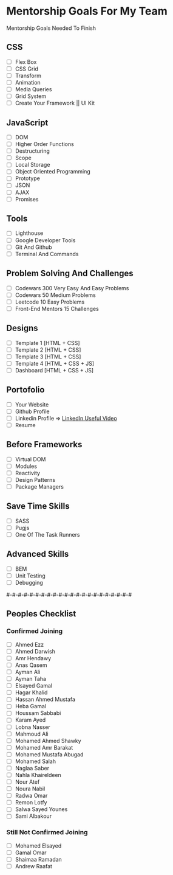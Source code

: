 # Mentorship Goals For My Team

Mentorship Goals Needed To Finish

## CSS

- [ ] Flex Box
- [ ] CSS Grid
- [ ] Transform
- [ ] Animation
- [ ] Media Queries
- [ ] Grid System
- [ ] Create Your Framework || UI Kit

## JavaScript

- [ ] DOM
- [ ] Higher Order Functions
- [ ] Destructuring
- [ ] Scope
- [ ] Local Storage
- [ ] Object Oriented Programming
- [ ] Prototype
- [ ] JSON
- [ ] AJAX
- [ ] Promises

## Tools 

- [ ] Lighthouse
- [ ] Google Developer Tools
- [ ] Git And Github
- [ ] Terminal And Commands

## Problem Solving And Challenges

- [ ] Codewars 300 Very Easy And Easy Problems
- [ ] Codewars 50 Medium Problems
- [ ] Leetcode 10 Easy Problems
- [ ] Front-End Mentors 15 Challenges

## Designs

- [ ] Template 1 [HTML + CSS]
- [ ] Template 2 [HTML + CSS]
- [ ] Template 3 [HTML + CSS]
- [ ] Template 4 [HTML + CSS + JS]
- [ ] Dashboard [HTML + CSS + JS]

## Portofolio

- [ ] Your Website
- [ ] Github Profile
- [ ] Linkedin Profile => [LinkedIn Useful Video](https://www.youtube.com/watch?v=7JysIkTyccs)
- [ ] Resume

## Before Frameworks

- [ ] Virtual DOM
- [ ] Modules
- [ ] Reactivity
- [ ] Design Patterns
- [ ] Package Managers

## Save Time Skills

- [ ] SASS
- [ ] Pugjs
- [ ] One Of The Task Runners

## Advanced Skills

- [ ] BEM
- [ ] Unit Testing
- [ ] Debugging

#-#-#-#-#-#-#-#-#-#-#-#-#-#-#-#-#-#-#-#-#-#

## Peoples Checklist

### Confirmed Joining

- [ ] Ahmed Ezz
- [ ] Ahmed Darwish
- [ ] Amr Hendawy
- [ ] Anas Qasem
- [ ] Ayman Ali
- [ ] Ayman Taha
- [ ] Elsayed Gamal
- [ ] Hagar Khalid
- [ ] Hassan Ahmed Mustafa
- [ ] Heba Gamal
- [ ] Houssam Sabbabi
- [ ] Karam Ayed
- [ ] Lobna Nasser
- [ ] Mahmoud Ali
- [ ] Mohamed Ahmed Shawky
- [ ] Mohamed Amr Barakat
- [ ] Mohamed Mustafa Abugad
- [ ] Mohamed Salah
- [ ] Naglaa Saber
- [ ] Nahla Khaireldeen
- [ ] Nour Atef
- [ ] Noura Nabil
- [ ] Radwa Omar
- [ ] Remon Lotfy
- [ ] Salwa Sayed Younes
- [ ] Sami Albakour

### Still Not Confirmed Joining

- [ ] Mohamed Elsayed
- [ ] Gamal Omar
- [ ] Shaimaa Ramadan
- [ ] Andrew Raafat
